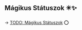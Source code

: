 ## Mágikus Státuszok ✴️✨

→ [TODO: Mágikus Státuszok](https://github.com/kaktusztea/szilankrpg/wiki/TODO.hatasok.statuszok#m%C3%A1gikus-st%C3%A1tuszok) ⭕
